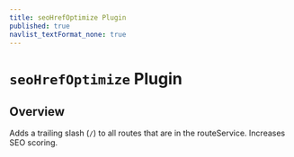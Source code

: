 ```yaml
---
title: seoHrefOptimize Plugin
published: true
navlist_textFormat_none: true
---
```


# `seoHrefOptimize` Plugin

## Overview

Adds a trailing slash (`/`) to all routes that are in the routeService. Increases SEO scoring.
